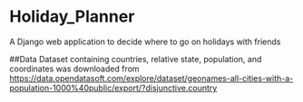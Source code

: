 # Holiday_Planner
A Django web application to decide where to go on holidays with friends

##Data
Dataset containing countries, relative state, population, and coordinates was downloaded from https://data.opendatasoft.com/explore/dataset/geonames-all-cities-with-a-population-1000%40public/export/?disjunctive.country

